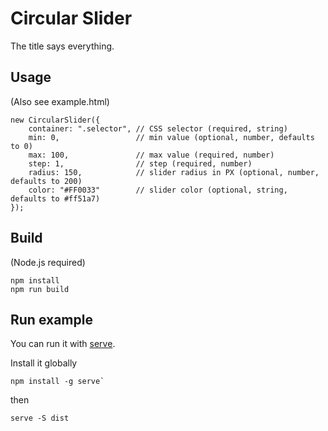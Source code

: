# Circular Slider

The title says everything.

## Usage
(Also see example.html)

    new CircularSlider({
        container: ".selector", // CSS selector (required, string)
        min: 0,                 // min value (optional, number, defaults to 0)
        max: 100,               // max value (required, number)
        step: 1,                // step (required, number)
        radius: 150,            // slider radius in PX (optional, number, defaults to 200)
        color: "#FF0033"        // slider color (optional, string, defaults to #ff51a7)
    });

## Build
(Node.js required)

    npm install
    npm run build

## Run example

You can run it with [serve](https://www.npmjs.com/package/serve).

Install it globally

    npm install -g serve`

then

    serve -S dist
